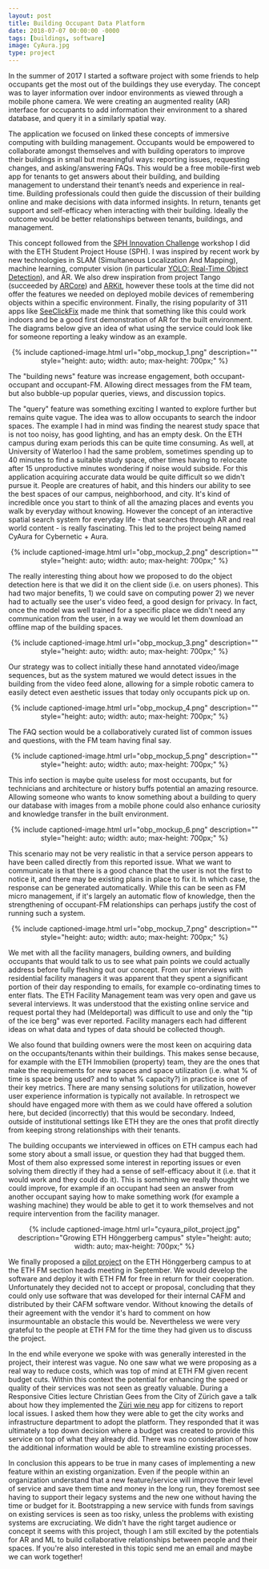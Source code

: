 ```yaml
---
layout: post
title: Building Occupant Data Platform
date: 2018-07-07 00:00:00 -0000
tags: [buildings, software]
image: CyAura.jpg
type: project
---
```


In the summer of 2017 I started a software project with some friends to help occupants get the most out of the buildings they use everyday. 
The concept was to layer information over indoor environments as viewed through a mobile phone camera. 
We were creating an augmented reality (AR) interface for occupants to add information their environment to a shared database, and query it in a similarly spatial way.

The application we focused on linked these concepts of immersive computing with building management. 
Occupants would be empowered to collaborate amongst themselves and with building operators to improve their buildings in small but meaningful ways: reporting issues, requesting changes, and asking/answering FAQs.
This would be a free mobile-first web app for tenants to get answers about their building, and building management to understand their tenant’s needs and experience in real-time. Building professionals could then guide the discussion of their building online and make decisions with data informed insights. In return, tenants get support and self-efficacy when interacting with their building. Ideally the outcome would be better relationships between tenants, buildings, and management.

This concept followed from the [SPH Innovation Challenge][ETH_article] workshop I did with the ETH Student Project House (SPH). I was inspired by recent work by new technologies in SLAM (Simultaneous Localization And Mapping), machine learning, computer vision (in particular [YOLO: Real-Time Object Detection](https://pjreddie.com/darknet/yolo/)), and AR. 
We also drew inspiration from project Tango (succeeded by [ARCore](https://developers.google.com/ar/discover/)) and [ARKit](https://developer.apple.com/arkit/), however these tools at the time did not offer the features we needed on deployed mobile devices of remembering objects within a specific environment. Finally, the rising popularity of 311 apps like [SeeClickFix](https://seeclickfix.com/) made me think that something like this could work indoors and be a good first demonstration of AR for the built environment. The diagrams below give an idea of what using the service could look like for someone reporting a leaky window as an example.

<div style="text-align: center;">
{% include captioned-image.html url="obp_mockup_1.png" description="" style="height: auto; width: auto; max-height: 700px;" %}
</div>

The "building news" feature was increase engagement, both occupant-occupant and occupant-FM. Allowing direct messages from the FM team, but also bubble-up popular queries, views, and discussion topics.

The "query" feature was something exciting I wanted to explore further but remains quite vague. The idea was to allow occupants to search the indoor spaces. The example I had in mind was finding the nearest study space that is not too noisy, has good lighting, and has an empty desk. On the ETH campus during exam periods this can be quite time consuming. As well, at University of Waterloo I had the same problem, sometimes spending up to 40 minutes to find a suitable study space, other times having to relocate after 15 unproductive minutes wondering if noise would subside. For this application acquiring accurate data would be quite difficult so we didn't pursue it. People are creatures of habit, and this hinders our ability to see the best spaces of our campus, neighborhood, and city. It's kind of incredible once you start to think of all the amazing places and events you walk by everyday without knowing. However the concept of an interactive spatial search system for everyday life - that searches through AR and real world content - is really fascinating. This led to the project being named CyAura for Cybernetic + Aura.

<div style="text-align: center;">
{% include captioned-image.html url="obp_mockup_2.png" description="" style="height: auto; width: auto; max-height: 700px;" %}
</div>

The really interesting thing about how we proposed to do the object detection here is that we did it on the client side (i.e. on users phones). This had two major benefits, 1) we could save on computing power 2) we never had to actually see the user's video feed, a good design for privacy. In fact, once the model was well trained for a specific place we didn't need any communication from the user, in a way we would let them download an offline map of the building spaces.

<div style="text-align: center;">
{% include captioned-image.html url="obp_mockup_3.png" description="" style="height: auto; width: auto; max-height: 700px;" %}
</div>

Our strategy was to collect initially these hand annotated video/image sequences, but as the system matured we would detect issues in the building from the video feed alone, allowing for a simple robotic camera to easily detect even aesthetic issues that today only occupants pick up on.

<div style="text-align: center;">
{% include captioned-image.html url="obp_mockup_4.png" description="" style="height: auto; width: auto; max-height: 700px;" %}
</div>

The FAQ section would be a collaboratively curated list of common issues and questions, with the FM team having final say. 

<div style="text-align: center;">
{% include captioned-image.html url="obp_mockup_5.png" description="" style="height: auto; width: auto; max-height: 700px;" %}
</div>

This info section is maybe quite useless for most occupants, but for technicians and architecture or history buffs potential an amazing resource. Allowing someone who wants to know something about a building to query our database with images from a mobile phone could also enhance curiosity and knowledge transfer in the built environment.

<div style="text-align: center;">
{% include captioned-image.html url="obp_mockup_6.png" description="" style="height: auto; width: auto; max-height: 700px;" %}
</div>

This scenario may not be very realistic in that a service person appears to have been called directly from this reported issue. What we want to communicate is that there is a good chance that the user is not the first to notice it, and there may be existing plans in place to fix it. In which case, the response can be generated automatically. While this can be seen as FM micro management, if it's largely an automatic flow of knowledge, then the strengthening of occupant-FM relationships can perhaps justify the cost of running such a system.

<div style="text-align: center;">
{% include captioned-image.html url="obp_mockup_7.png" description="" style="height: auto; width: auto; max-height: 700px;" %}
</div>

We met with all the facility managers, building owners, and building occupants that would talk to us to see what pain points we could actually address before fully fleshing out our concept. From our interviews with residential facility managers it was apparent that they spent a significant portion of their day responding to emails, for example co-ordinating times to enter flats. The ETH Facility Management team was very open and gave us several interviews. It was understood that the existing online service and request portal they had (Meldeportal) was difficult to use and only the "tip of the ice berg" was ever reported. Facility managers each had different ideas on what data and types of data should be collected though.

We also found that building owners were the most keen on acquiring data on the occupants/tenants within their buildings. This makes sense because, for example with the ETH Immobilien (property) team, they are the ones that make the requirements for new spaces and space utilization (i.e. what % of time is space being used? and to what % capacity?) in practice is one of their key metrics. There are many sensing solutions for utilization, however user experience information is typically not available. In retrospect we should have engaged more with them as we could have offered a solution here, but decided (incorrectly) that this would be secondary. Indeed, outside of institutional settings like ETH they are the ones that profit directly from keeping strong relationships with their tenants.

The building occupants we interviewed in offices on ETH campus each had some story about a small issue, or question they had that bugged them. Most of them also expressed some interest in reporting issues or even solving them directly if they had a sense of self-efficacy about it (i.e. that it would work and they could do it). This is something we really thought we could improve, for example if an occupant had seen an answer from another occupant saying how to make something work (for example a washing machine) they would be able to get it to work themselves and not require intervention from the facility manager.

<div style="text-align: center;">
{% include captioned-image.html url="cyaura_pilot_project.jpg" description="Growing ETH Hönggerberg campus" style="height: auto; width: auto; max-height: 700px;" %}
</div>

We finally proposed a [pilot project][presentation] on the ETH Hönggerberg campus to at the ETH FM section heads meeting in September. We would develop the software and deploy it with ETH FM for free in return for their cooperation. Unfortunately they decided not to accept or proposal, concluding that they could only use software that was developed for their internal CAFM and distributed by their CAFM software vendor. Without knowing the details of their agreement with the vendor it's hard to comment on how insurmountable an obstacle this would be. Nevertheless we were very grateful to the people at ETH FM for the time they had given us to discuss the project.

In the end while everyone we spoke with was generally interested in the project, their interest was vague. No one saw what we were proposing as a real way to reduce costs, which was top of mind at ETH FM given recent budget cuts. Within this context the potential for enhancing the speed or quality of their services was not seen as greatly valuable.
During a Responsive Cities lecture Christian Gees from the City of Zürich gave a talk about how they implemented the [Züri wie neu](https://www.zueriwieneu.ch/) app for citizens to report local issues. 
I asked them how they were able to get the city works and infrastructure department to adopt the platform. 
They responded that it was ultimately a top down decision where a budget was created to provide this service on top of what they already did. There was no consideration of how the additional information would be able to streamline existing processes.

In conclusion this appears to be true in many cases of implementing a new feature within an existing organization. Even if the people within an organization understand that a new feature/service will improve their level of service and save them time and money in the long run, they foremost see having to support their legacy systems and the new one without having the time or budget for it. 
Bootstrapping a new service with funds from savings on existing services is seen as too risky, unless the problems with existing systems are excruciating. We didn't have the right target audience or concept it seems with this project, though I am still excited by the potentials for AR and ML to build collaborative relationships between people and their spaces. If you're also interested in this topic send me an email and maybe we can work together!

[presentation]: https://drive.google.com/open?id=1Q_0rFfH5bwphscDs2H3b3qXP3LrMAZ2gLJQMIweIgUE
[ETH_article]: http://www.smi.ethz.ch/content/main/en/news-und-veranstaltungen/eth-news/news/2017/03/von-den-nutzern-her-denken.html

